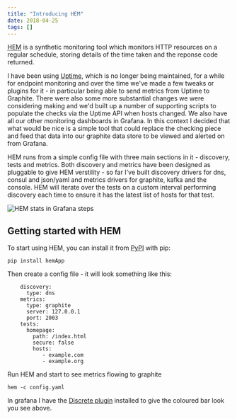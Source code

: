 ```yaml
---
title: "Introducing HEM"
date: 2018-04-25
tags: []
---
```


<abbr title="HTTP Endpoint Monitor">HEM</abbr> is a synthetic monitoring tool which monitors HTTP resources on a regular schedule, storing details of the time taken and the reponse code returned.

I have been using [Uptime](https://github.com/fzaninotto/uptime), which is no longer being maintained, for a while for endpoint monitoring and over the time we've made a few tweaks or plugins for it - in particular being able to send metrics from Uptime to Graphite.  There were also some more substantial changes we were considering making and we'd built up a number of supporting scripts to populate the checks via the Uptime API when hosts changed.  We also have all our other monitoring dashboards in Grafana. In this context I decided that what would be nice is a simple tool that could replace the checking piece and feed that data into our graphite data store to be viewed and alerted on from Grafana. 

HEM runs from a simple config file with three main sections in it - discovery, tests and metrics.  Both discovery and metrics have been designed as pluggable to give HEM verstility - so far I've built discovery drivers for dns, consul and json/yaml and metrics drivers for graphite, kafka and the console.  HEM will iterate over the tests on a custom interval performing discovery each time to ensure it has the latest list of hosts for that test.  

![HEM stats in Grafana steps](/images/hem-grafana.png)

## Getting started with HEM

To start using HEM, you can install it from [PyPI](https://pypi.org/project/hemApp/) with pip:

    pip install hemApp

Then create a config file - it will look something like this:

        discovery:
          type: dns
        metrics:
          type: graphite
          server: 127.0.0.1
          port: 2003
        tests:
          homepage:
            path: /index.html
            secure: false
            hosts:
               - example.com
               - example.org

Run HEM and start to see metrics flowing to graphite

    hem -c config.yaml

In grafana I have the [Discrete plugin](https://grafana.com/plugins/natel-discrete-panel) installed to give the coloured bar look you see above. 

